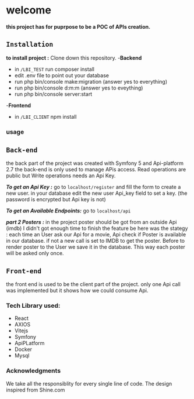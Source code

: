 #  welcome
<div>
  <h4>
this project has for puprpose to be a POC of APIs creation.
    </h4>
 </div>


## <code>Installation</code>
<b>to install project :</b>
Clone down this repository. 
-<b>Backend</b>
<ul>
<li>in <code>/LBI_TEST</code> run composer install</li>
<li>edit .env file to point out your database</li>
<li>run php bin/console make:migration (answer yes to everything)</li>
<li>run php bin/console d:m:m (answer yes to eveything)</li>
<li>run php bin/console server:start</li>
</ul>
-<b>Frontend</b>
<ul>
<li>in <code>/LBI_CLIENT</code> npm install</li>
</ul>

### usage
## <code>Back-end</code>
the back part of the project was created with Symfony 5 and Api-platform 2.7
the back-end is only used to manage APis access.
Read operations are public but Write operations needs an Api Key.

***To get an Api Key :***
go to <code>localhost/register</code> and fill the form to create a new user.
in your database edit the new user Api_key field to set a key.
(the password is encrypted but Api key is not)

***To get an Available Endpoints:***
go to <code>localhost/api</code>

***part 2 Posters :***
in the project poster should be got from an outside Api (imdb)
I didn't got enough time to finish the feature  be here was the stategy :
each time an User ask our Api for a movie, Api check if Poster is available in our database. if not a new call is set to IMDB to get the poster. Before to render poster to the User we save it in the database. This way each poster will be asked only once. 

## <code>Front-end</code>
the front end is used to be the client part of the project.
only one Api call was implemented but it shows how we could consume Api.


### Tech Library used:
  <ul>
  <li>React</li>
  <li>AXIOS</li>
  <li>Vitejs</li>
  <li>Symfony</li>
  <li>ApiPLatform</li>
  <li>Docker</li>
  <li>Mysql</li>

  </ul>


### Acknowledgments
<div>
  We take all the responsiblity for every single line of code. The design inspired from Shine.com
</div>
